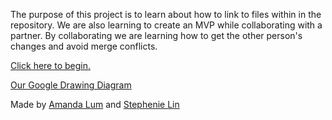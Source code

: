 The purpose of this project is to learn about how to link to files within in the repository. We are also learning to create an MVP while collaborating with a partner. By collaborating we are learning how to get the other person's changes and avoid merge conflicts.

[Click here to begin.](choices/beginning.md)

[Our Google Drawing Diagram](https://docs.google.com/drawings/d/1jp1WvAOySz1wA7HUp0Ho96dkKTHTbxjTvECVXihwqw8/edit)

Made by [Amanda Lum](https://github.com/Amandal4012) and [Stephenie Lin](https://github.com/stepheniel7340)